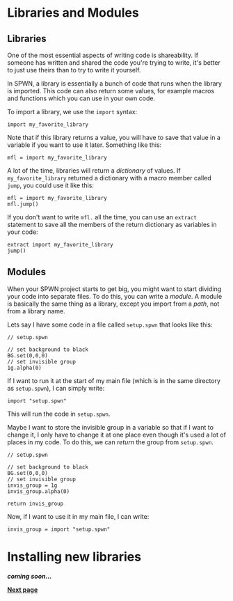 # Libraries and Modules

## Libraries

One of the most essential aspects of writing code is shareability. If someone has written and shared the code you're trying to write, it's better to just use theirs than to try to write it yourself.

In SPWN, a library is essentially a bunch of code that runs when the library is imported. This code can also return some values, for example macros and functions which you can use in your own code.

To import a library, we use the `import` syntax:

```spwn
import my_favorite_library
```

Note that if this library returns a value, you will have to save that value in a variable if you want to use it later. Something like this:

```spwn
mfl = import my_favorite_library
```

A lot of the time, libraries will return a _dictionary_ of values. If `my_favorite_library` returned a dictionary with a macro member called `jump`, you could use it like this:

```spwn
mfl = import my_favorite_library
mfl.jump()
```

If you don't want to write `mfl.` all the time, you can use an `extract` statement to save all the members of the return dictionary as variables in your code:

```spwn
extract import my_favorite_library
jump()
```

## Modules

When your SPWN project starts to get big, you might want to start dividing your code into separate files. To do this, you can write a _module_. A module is basically the same thing as a library, except you import from a _path_, not from a library name.

Lets say I have some code in a file called `setup.spwn` that looks like this:

```spwn
// setup.spwn

// set background to black
BG.set(0,0,0)
// set invisible group
1g.alpha(0)
```

If I want to run it at the start of my main file (which is in the same directory as `setup.spwn`), I can simply write:

```spwn
import "setup.spwn"
```

This will run the code in `setup.spwn`.

Maybe I want to store the invisible group in a variable so that if I want to change it, I only have to change it at one place even though it's used a lot of places in my code. To do this, we can _return_ the group from `setup.spwn`.

```spwn
// setup.spwn

// set background to black
BG.set(0,0,0)
// set invisible group
invis_group = 1g
invis_group.alpha(0)

return invis_group
```

Now, if I want to use it in my main file, I can write:

```spwn
invis_group = import "setup.spwn"
```

# Installing new libraries

_**coming soon...**_

[**Next page**](triggerlanguage/7selectorpanel.md)
